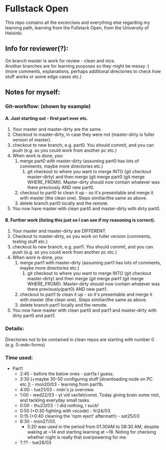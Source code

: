 # Fullstack Open 
This repo contains all the excercises and everything else regarding my learning path, learning from the Fullstack Open, from the University of Helsinki.


## Info for reviewer(?):
On branch master is work for review - clean and nice.<br>
Another branches are for learning purposes so they might be messy :) (more comments, explanations, perhaps additional directories to check how stuff works or some edge cases etc.)


## Notes for myself:
### **Git-workflow: (shown by example)**
#### **A. Just  starting out - first part ever etc.**
1. Your master and master-dirty are the same. 
2. Checkout to master-dirty, in case they were not (master-dirty is fuller version of master).
3. checkout to new branch, e.g. part0. You should commit, and you can push (e.g. so you could work from another pc etc.)
4. When work is done, you:
    1. merge part0 with master-dirty (assuming part0 has lots of comments, maybe more directories etc.)
        1. git checkout to where you want to merge INTO (git checkout master-dirty) and then merge (git merge part0 (git merge WHERE_FROM)). Master-dirty should now contain whatever was there previously AND new part0.
    2. checkout to part0 to clean it up - so it's presentable and merge it with master (the clean one). Steps similiar/the same as above.
    3. delete branch part0 locally and the remote.
5. You now have master with clean part0 and master-dirty with dirty part0.

#### **B. Further work (listing this just so I can see if my reasoning is correct).**
1. Your master and master-dirty are DIFFERENT.
2. Checkout to master-dirty, so you work on fuller version (comments, testing stuff etc.)
3. checkout to new branch, e.g. part1. You should commit, and you can push (e.g. so you could work from another pc etc.)
4. When work is done, you:
    1. merge part1 with master-dirty (assuming part1 has lots of comments, maybe more directories etc.)
        1. git checkout to where you want to merge INTO (git checkout master-dirty) and then merge (git merge part1 (git merge WHERE_FROM)). Master-dirty should now contain whatever was there previously(part0) AND new part1.
    2.  checkout to part1 to clean it up - so it's presentable and merge it with master (the clean one). Steps similiar/the same as above.
    3. delete branch part1 locally and the remote.
5. You now have master with clean part0 and part1 and master-dirty with dirty part0 and part1.

### **Details:**
Directories not to be contained in clean repos are starting with number 0 (e.g. 0-mdn-forms)

### **Time used:**
* Part1
    * 2:45 - before the below ones - part1a I guess.
    * 3:30 (+maybe 30-50 configuring stuff [downloading node on PC etc.]) - mon20/03 - learning from part1b.
    * 4:00 - tue21/03 - mdn's js overview.
    * 1:00 - wed22/03 - yt vid var/let/const. Today giving brain some rest, and tackling everyday small tasks.
    * 0:00 - thu23/03 - I did nothing, I suck!
    * 0:50 (+0:30 fighting with vscode) - fri24/03.
    * 0:15 (+0:40 cleaning the 'npm eject' aftermath) - sat25/03 <br> 
    * 8:30 - mon27/03.
        * 5:20 was used in the period from 01:30AM to 08:30 AM, despite waking at ~14 and starting learning at ~18. Noting for checking whether night is really that overpowering for me.
    * ?:?? - tue28/03